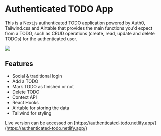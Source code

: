 # Authenticated TODO App

This is a Next.js authenticated TODO application powered by Auth0, Tailwind.css and Airtable that provides the main functions you'd expect from a TODO, such as CRUD operations (create, read, update and delete TODOs) for the authenticated user.

![](https://user-images.githubusercontent.com/17390090/105618965-7a35f480-5dcc-11eb-8c01-16132bbac3a0.png)


## Features
- Social & traditional login
- Add a TODO
- Mark TODO as finished or not
- Delete TODO
- Context API
- React Hooks
- Airtable for storing the data
- Tailwind for styling

Live version can be accessed on [https://authenticated-todo.netlify.app/](https://authenticated-todo.netlify.app/)
